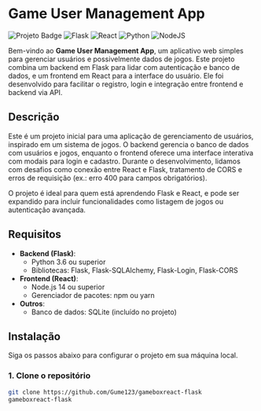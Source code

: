 # Game User Management App

![Projeto Badge](https://img.shields.io/badge/Status-Em_Desenvolvimento-blue) ![Flask](https://img.shields.io/badge/Flask-000000?style=flat&logo=flask) ![React](https://img.shields.io/badge/React-61DAFB?style=flat&logo=react) ![Python](https://img.shields.io/badge/Python-3776AB?style=flat&logo=python) ![NodeJS](https://img.shields.io/badge/NodeJS-339933?style=flat&logo=node-dot-js)

Bem-vindo ao **Game User Management App**, um aplicativo web simples para gerenciar usuários e possivelmente dados de jogos. Este projeto combina um backend em Flask para lidar com autenticação e banco de dados, e um frontend em React para a interface do usuário. Ele foi desenvolvido para facilitar o registro, login e integração entre frontend e backend via API.

## Descrição
Este é um projeto inicial para uma aplicação de gerenciamento de usuários, inspirado em um sistema de jogos. O backend gerencia o banco de dados com usuários e jogos, enquanto o frontend oferece uma interface interativa com modais para login e cadastro. Durante o desenvolvimento, lidamos com desafios como conexão entre React e Flask, tratamento de CORS e erros de requisição (ex.: erro 400 para campos obrigatórios).

O projeto é ideal para quem está aprendendo Flask e React, e pode ser expandido para incluir funcionalidades como listagem de jogos ou autenticação avançada.

## Requisitos
- **Backend (Flask)**:
  - Python 3.6 ou superior
  - Bibliotecas: Flask, Flask-SQLAlchemy, Flask-Login, Flask-CORS
- **Frontend (React)**:
  - Node.js 14 ou superior
  - Gerenciador de pacotes: npm ou yarn
- **Outros**:
  - Banco de dados: SQLite (incluído no projeto)

## Instalação
Siga os passos abaixo para configurar o projeto em sua máquina local.

### 1. Clone o repositório
```bash
git clone https://github.com/Gume123/gameboxreact-flask
gameboxreact-flask
